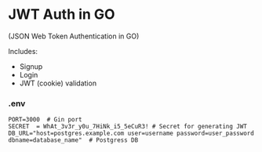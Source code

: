 # JWT Auth in GO

(JSON Web Token Authentication in GO)

Includes:
- Signup
- Login
- JWT (cookie) validation

### .env

```
PORT=3000  # Gin port
SECRET  = WhAt_3v3r_y0u_7HiNk_i5_5eCuR3! # Secret for generating JWT 
DB_URL="host=postgres.example.com user=username password=user_password dbname=database_name"  # Postgress DB
```
